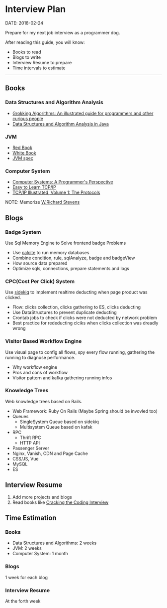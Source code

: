 Interview Plan
==============

DATE: 2018-02-24

Prepare for my next job interview as a programmer dog.

After reading this guide, you will know:

* Books to read
* Blogs to write
* Interview Resume to prepare
* Time intervals to estimate

--------------------------------------------------------------------------------

Books
-----
### Data Structures and Algorithm Analysis
- [Grokking Algorithms: An illustrated guide for programmers and other curious people](https://www.amazon.com/Grokking-Algorithms-illustrated-programmers-curious/dp/1617292230/ref=sr_1_1?ie=UTF8&qid=1519440970&sr=8-1&keywords=Grokking+Algorithms)
- [Data Structures and Algorithm Analysis in Java](https://www.amazon.com/Data-Structures-Algorithm-Analysis-Java/dp/0132576279/ref=sr_1_1?s=books&ie=UTF8&qid=1519441056&sr=1-1&keywords=Data+Structures+Algorithm+Analysis+java)

### JVM
- [Red Book](https://www.amazon.cn/dp/B073LZD7KB/ref=sr_1_3?ie=UTF8&qid=1519441214&sr=8-3&keywords=jvm)
- [White Book](https://www.amazon.cn/dp/B00D2ID4PK/ref=sr_1_1?ie=UTF8&qid=1519441214&sr=8-1&keywords=jvm)
- [JVM spec](https://docs.oracle.com/javase/specs/jvms/se8/jvms8.pdf)

### Computer System
- [Computer Systems: A Programmer's Perspective](https://www.amazon.com/Computer-Systems-Programmers-Perspective-2nd/dp/0136108040/ref=sr_1_3?s=books&ie=UTF8&qid=1519441490&sr=1-3&keywords=Computer+Systems+A+Programmer%27s+Perspective)
- [Easy to Learn TCP/IP](https://www.amazon.cn/dp/B00DMS9990/ref=sr_1_1?ie=UTF8&qid=1519441861&sr=8-1&keywords=%E5%9B%BE%E8%A7%A3tcp%2Fip)
- [TCP/IP Illustrated, Volume 1: The Protocols](https://www.amazon.com/TCP-Illustrated-Protocols-Addison-Wesley-Professional/dp/0321336313/ref=sr_1_1?s=books&ie=UTF8&qid=1519441546&sr=1-1&keywords=TCP+IP)

NOTE: Memorize [W.Richard Stevens](https://en.wikipedia.org/wiki/W._Richard_Stevens)

Blogs
-----
### Badge System
Use Sql Memory Engine to Solve frontend badge Problems

- Use [calcite](https://calcite.apache.org/) to run memory databases
- Combine condition, rule, sqlAnalyze, badge and badgeView
- How source data prepared
- Optimize sqls, connections, prepare statements and logs

### CPC(Cost Per Click) System
Use [sidekiq](https://sidekiq.org/) to implement realtime deducting when page product was clicked.

- Flow: clicks collection, clicks gathering to ES, clicks deducting
- Use DataStructures to prevent duplicate deducting
- Crontab jobs to check if clicks were not deducted by network problem
- Best practice for rededucting clciks when clicks collection was dreadly wrong

### Visitor Based Workflow Engine
Use visual page to config all flows, spy every flow running, gathering the running to diagnose performance.

- Why workflow engine
- Pros and cons of workflow
- Visitor pattern and kafka gathering running infos

### Knowledge Trees
Web knowledge trees based on Rails.

- Web Framework: Ruby On Rails (Maybe Spring should be invovled too)
- Queues
  + SingleSystem Queue based on sidekiq
  + Multisystem Queue based on kafak
- RPC
  + Thrift RPC
  + HTTP API
- Passenger Server
- Nginx, Vanish, CDN and Page Cache
- CSS/JS, Vue
- MySQL
- ES

Interview Resume
----------------
1. Add more projects and blogs
2. Read books like [Cracking the Coding Interview](https://www.amazon.com/s/?ie=UTF8&keywords=cracking+the+coding+interviews&tag=googhydr-20&index=aps&hvadid=241666619915&hvpos=1t1&hvnetw=g&hvrand=10469926032186193730&hvpone=&hvptwo=&hvqmt=e&hvdev=c&hvdvcmdl=&hvlocint=&hvlocphy=9031956&hvtargid=kwd-302976838943&ref=pd_sl_4n1d01w4zj_e)

Time Estimation
---------------
### Books
- Data Structures and Algorithms: 2 weeks
- JVM: 2 weeks
- Computer System: 1 month

### Blogs
1 week for each blog

### Interview Resume
At the forth week
